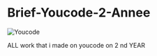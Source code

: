 # Brief-Youcode-2-Annee

![Youcode](https://www.rekrute.com/rekrute/file/jobOfferLogo/jobOfferId/84069)

ALL work that i made on youcode on 2 nd YEAR
